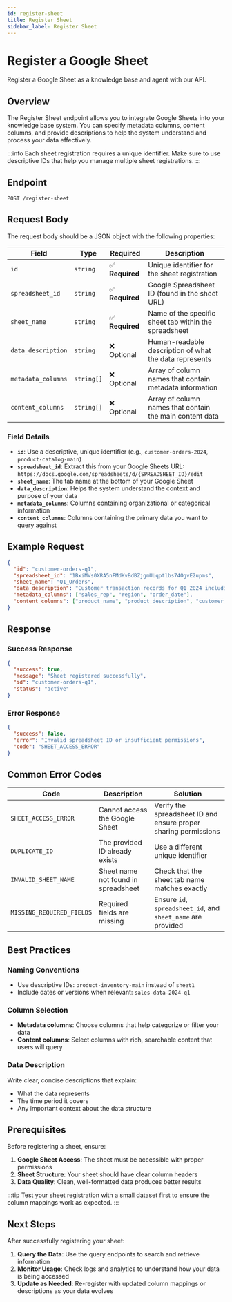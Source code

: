 ```yaml
---
id: register-sheet
title: Register Sheet
sidebar_label: Register Sheet
---
```


# Register a Google Sheet

Register a Google Sheet as a knowledge base and agent with our API.

## Overview

The Register Sheet endpoint allows you to integrate Google Sheets into your knowledge base system. You can specify metadata columns, content columns, and provide descriptions to help the system understand and process your data effectively.

:::info
Each sheet registration requires a unique identifier. Make sure to use descriptive IDs that help you manage multiple sheet registrations.
:::

## Endpoint

```http
POST /register-sheet
```

## Request Body

The request body should be a JSON object with the following properties:

| Field | Type | Required | Description |
|-------|------|----------|-------------|
| `id` | `string` | ✅ **Required** | Unique identifier for the sheet registration |
| `spreadsheet_id` | `string` | ✅ **Required** | Google Spreadsheet ID (found in the sheet URL) |
| `sheet_name` | `string` | ✅ **Required** | Name of the specific sheet tab within the spreadsheet |
| `data_description` | `string` | ❌ Optional | Human-readable description of what the data represents |
| `metadata_columns` | `string[]` | ❌ Optional | Array of column names that contain metadata information |
| `content_columns` | `string[]` | ❌ Optional | Array of column names that contain the main content data |

### Field Details

- **`id`**: Use a descriptive, unique identifier (e.g., `customer-orders-2024`, `product-catalog-main`)
- **`spreadsheet_id`**: Extract this from your Google Sheets URL: `https://docs.google.com/spreadsheets/d/{SPREADSHEET_ID}/edit`
- **`sheet_name`**: The tab name at the bottom of your Google Sheet
- **`data_description`**: Helps the system understand the context and purpose of your data
- **`metadata_columns`**: Columns containing organizational or categorical information
- **`content_columns`**: Columns containing the primary data you want to query against

## Example Request

```json
{
  "id": "customer-orders-q1",
  "spreadsheet_id": "1BxiMVs0XRA5nFMdKvBdBZjgmUUqptlbs74OgvE2upms",
  "sheet_name": "Q1_Orders",
  "data_description": "Customer transaction records for Q1 2024 including order details and sales metrics",
  "metadata_columns": ["sales_rep", "region", "order_date"],
  "content_columns": ["product_name", "product_description", "customer_feedback"]
}
```

## Response

### Success Response

```json
{
  "success": true,
  "message": "Sheet registered successfully",
  "id": "customer-orders-q1",
  "status": "active"
}
```

### Error Response

```json
{
  "success": false,
  "error": "Invalid spreadsheet ID or insufficient permissions",
  "code": "SHEET_ACCESS_ERROR"
}
```

## Common Error Codes

| Code | Description | Solution |
|------|-------------|----------|
| `SHEET_ACCESS_ERROR` | Cannot access the Google Sheet | Verify the spreadsheet ID and ensure proper sharing permissions |
| `DUPLICATE_ID` | The provided ID already exists | Use a different unique identifier |
| `INVALID_SHEET_NAME` | Sheet name not found in spreadsheet | Check that the sheet tab name matches exactly |
| `MISSING_REQUIRED_FIELDS` | Required fields are missing | Ensure `id`, `spreadsheet_id`, and `sheet_name` are provided |

## Best Practices

### Naming Conventions
- Use descriptive IDs: `product-inventory-main` instead of `sheet1`
- Include dates or versions when relevant: `sales-data-2024-q1`

### Column Selection
- **Metadata columns**: Choose columns that help categorize or filter your data
- **Content columns**: Select columns with rich, searchable content that users will query

### Data Description
Write clear, concise descriptions that explain:
- What the data represents
- The time period it covers
- Any important context about the data structure

## Prerequisites

Before registering a sheet, ensure:

1. **Google Sheet Access**: The sheet must be accessible with proper permissions
2. **Sheet Structure**: Your sheet should have clear column headers
3. **Data Quality**: Clean, well-formatted data produces better results

:::tip
Test your sheet registration with a small dataset first to ensure the column mappings work as expected.
:::

## Next Steps

After successfully registering your sheet:

1. **Query the Data**: Use the query endpoints to search and retrieve information
2. **Monitor Usage**: Check logs and analytics to understand how your data is being accessed
3. **Update as Needed**: Re-register with updated column mappings or descriptions as your data evolves